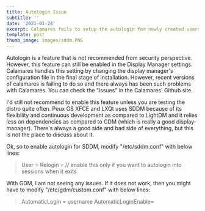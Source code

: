 ```yaml
---
title: Autologin Issue
subtitle: ''
date: '2021-01-24'
excerpt: Calamares fails to setup the autologin for newly created users
template: post
thumb_image: images/sddm.PNG
---
```

Autologin is a feature that is not recommended from security perspective. However, this feature can still be enabled in the Display Manager settings. Calamares handles this setting by changing the display manager's configuration file in the final stage of installation. However, recent versions of calamares is failing to do so and there always has been such problems with Calamares. You can check the "issues" in the Calamares' Github site.

I'd still not recommend to enable this feature unless you are testing the distro quite often. Peux OS XFCE and LXQt uses SDDM because of its flexibility and continuous development as compared to LightDM and it relies less on dependencies as compared to GDM (which is really a good display-manager).  There's always a good side and bad side of everything, but this is not the place to discuss about it.

Ok, so to enable autologin for SDDM, modify "/etc/sddm.conf" with below lines:

> User = <username>
> Relogin = <true or false>  // enable this only if you want to autologin into sessions when it exits



With GDM, I am not seeing any issues. If it does not work, then you might have to modify "/etc/gdm/custom.conf" with below lines:

> AutomaticLogin = username
> AutomaticLoginEnable=<true or false>



